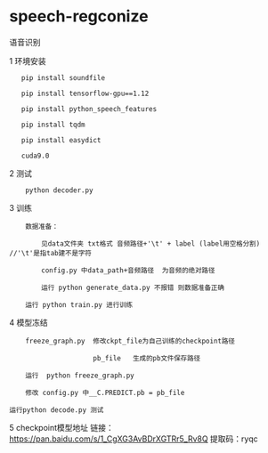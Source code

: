 # speech-regconize
语音识别

1 环境安装

       pip install soundfile
       
       pip install tensorflow-gpu==1.12
       
       pip install python_speech_features
       
       pip install tqdm
       
       pip install easydict
       
       cuda9.0

2 测试

        python decoder.py

3 训练

        数据准备：
        
            见data文件夹 txt格式 音频路径+'\t' + label (label用空格分割)  //'\t'是指tab建不是字符
        
            config.py 中data_path+音频路径  为音频的绝对路径
        
            运行 python generate_data.py 不报错 则数据准备正确
        
        运行 python train.py 进行训练 

4 模型冻结 
    
        freeze_graph.py  修改ckpt_file为自己训练的checkpoint路径
                          
                         pb_file   生成的pb文件保存路径
        
        运行  python freeze_graph.py
        
        修改 config.py 中__C.PREDICT.pb = pb_file
    
    运行python decode.py 测试
5 checkpoint模型地址
链接：https://pan.baidu.com/s/1_CgXG3AvBDrXGTRr5_Rv8Q 
提取码：ryqc 

